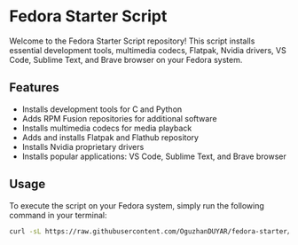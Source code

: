 # Fedora Starter Script

Welcome to the Fedora Starter Script repository! This script installs essential development tools, multimedia codecs, Flatpak, Nvidia drivers, VS Code, Sublime Text, and Brave browser on your Fedora system.

## Features

- Installs development tools for C and Python
- Adds RPM Fusion repositories for additional software
- Installs multimedia codecs for media playback
- Adds and installs Flatpak and Flathub repository
- Installs Nvidia proprietary drivers
- Installs popular applications: VS Code, Sublime Text, and Brave browser

## Usage

To execute the script on your Fedora system, simply run the following command in your terminal:

```bash
curl -sL https://raw.githubusercontent.com/OguzhanDUYAR/fedora-starter/main/fedora-starter-pynvbrfl | bash
```
